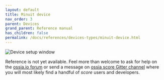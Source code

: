 ```yaml
---
layout: default
title: Minuit device
nav_order: 3
parent: Devices
grand_parent: Reference manual
has_children: false
permalink: /docs/references/devices-types/minuit-device.html
---
```


![Device setup window](/score-docs/assets/images/references/devices-types/minuit-device.png "score device setup")

Reference is not yet available. Feel more than welcome to ask for help on the [ossia.io forum](https://forum.ossia.io) or send a message on [ossia score Gitter channel](https://gitter.im/ossia/score) where you will most likely find a handful of *score* users and developers.